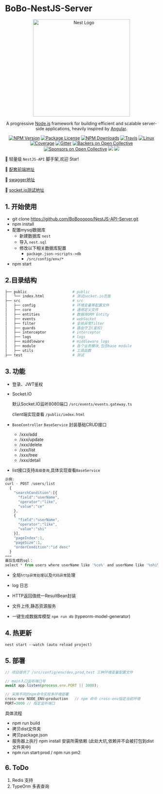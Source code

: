 # BoBo-NestJS-Server

<p align="center">
  <a href="http://nestjs.com/" target="blank"><img src="https://nestjs.com/img/logo_text.svg" width="320" alt="Nest Logo" /></a>
</p>

[travis-image]: https://api.travis-ci.org/nestjs/nest.svg?branch=master
[travis-url]: https://travis-ci.org/nestjs/nest
[linux-image]: https://img.shields.io/travis/nestjs/nest/master.svg?label=linux
[linux-url]: https://travis-ci.org/nestjs/nest

<p align="center">A progressive <a href="http://nodejs.org" target="blank">Node.js</a> framework for building efficient and scalable server-side applications, heavily inspired by <a href="https://angular.io" target="blank">Angular</a>.</p>
<p align="center">
<a href="https://www.npmjs.com/~nestjscore"><img src="https://img.shields.io/npm/v/@nestjs/core.svg" alt="NPM Version" /></a>
<a href="https://www.npmjs.com/~nestjscore"><img src="https://img.shields.io/npm/l/@nestjs/core.svg" alt="Package License" /></a>
<a href="https://www.npmjs.com/~nestjscore"><img src="https://img.shields.io/npm/dm/@nestjs/core.svg" alt="NPM Downloads" /></a>
<a href="https://travis-ci.org/nestjs/nest"><img src="https://api.travis-ci.org/nestjs/nest.svg?branch=master" alt="Travis" /></a>
<a href="https://travis-ci.org/nestjs/nest"><img src="https://img.shields.io/travis/nestjs/nest/master.svg?label=linux" alt="Linux" /></a>
<a href="https://coveralls.io/github/nestjs/nest?branch=master"><img src="https://coveralls.io/repos/github/nestjs/nest/badge.svg?branch=master#5" alt="Coverage" /></a>
<a href="https://gitter.im/nestjs/nestjs?utm_source=badge&utm_medium=badge&utm_campaign=pr-badge&utm_content=body_badge"><img src="https://badges.gitter.im/nestjs/nestjs.svg" alt="Gitter" /></a>
<a href="https://opencollective.com/nest#backer"><img src="https://opencollective.com/nest/backers/badge.svg" alt="Backers on Open Collective" /></a>
<a href="https://opencollective.com/nest#sponsor"><img src="https://opencollective.com/nest/sponsors/badge.svg" alt="Sponsors on Open Collective" /></a>
<a href="https://paypal.me/kamilmysliwiec"><img src="https://img.shields.io/badge/Donate-PayPal-dc3d53.svg"/></a>
<a href="https://twitter.com/nestframework"><img src="https://img.shields.io/twitter/follow/nestframework.svg?style=social&label=Follow"></a>
</p>
  <!--[![Backers on Open Collective](https://opencollective.com/nest/backers/badge.svg)](https://opencollective.com/nest#backer)
  [![Sponsors on Open Collective](https://opencollective.com/nest/sponsors/badge.svg)](https://opencollective.com/nest#sponsor)-->


🚀 轻量级 `NestJS-API` 脚手架,欢迎 Star!

🍌 [配套前端地址](https://github.com/BoBoooooo/Anshare_Vue_Admin.git)

🍉 [swagger地址](http://server.boboooooo.top:7788/api/)

🍏 [socket.io测试地址](http://server.boboooooo.top:7788)

## 1. 开始使用

* git clone https://github.com/BoBoooooo/NestJS-API-Server.git
* npm install
* 配置mysql数据库
  * 新建数据库 `nest`
  * 导入 `nest.sql`
  * 修改以下相关数据库配置
    * `package.json->scripts->db`
    * `/src/config/env/*`
* npm start

## 2.目录结构

```bash
├── public                     # public
│   └── index.html             # 测试socket.io页面
├── src                        # src
│   ├── config                 # 环境变量等配置文件
│   ├── core                   # 通用定义文件
│   ├── entities               # 数据库ORM Entity
│   ├── events                 # webSocket
│   ├── filter                 # 全局异常filter
│   ├── guards                 # 路由守卫(鉴权)
│   ├── interceptor            # interceptor
│   ├── logs                   # logs
│   ├── middleware             # middleware logs
│   ├── module                 # 各个业务模块,包含base module
│   ├── utils                  # 工具函数
├── test                       # 测试
````

## 3. 功能

- 登录、JWT鉴权

- Socket.IO

  默认Socket.IO监听8080端口 `/src/events/events.gateway.ts`

  client端实现查看 `/public/index.html`

- `BaseController` `BaseService` 封装基础CRUD接口
  - /xxx/add
  - /xxx/update
  - /xxx/delete
  - /xxx/list
  - /xxx/tree
  - /xxx/detail

- list接口支持`高级查询`,具体实现查看`BaseService`

```javascript
示例:
curl - POST /users/list
  {
    "searchCondition":[{
      "field":"userName",
      "operator":"like",
      "value":"ce"
    },
    {
      "field":"userName",
      "operator":"like",
      "value":"shi"
    }],
    "pageIndex":1,
    "pageSize":1,
    "orderCondition":"id desc"
  }
===
最后生成的sql：
select * from users where userName like '%ce%' and userName like '%shi%' order by id desc limit 1,1

```

- 全局`http异常处理`以及`代码异常`处理
  
- log 日志

- HTTP返回值统一ResultBean封装

- 文件上传,静态资源服务

- 一键生成数据库模型 `npm run db`  (typeorm-model-generator)

## 4. 热更新

```
nest start --watch (auto reload project)
```

## 5. 部署

``` javascript
// 项目提供了 /src/config/env/dev,prod,test 三种环境变量配置文件

// main入口监听端口号
await app.listen(process.env.PORT || 3000);

// 采用不同的npm命令实现多环境部署
cross-env NODE_ENV=production   // npm 命令 cross-env指定当前环境
PORT=3000 // 指定监听端口
```

具体流程
* npm run build
* 拷贝dist文件夹
* 拷贝package.json
* 服务器上执行 npm install 安装所需依赖 (此处大坑,依赖并不会被打包到dist文件夹中)
* npm run start:prod  /  npm run pm2

## 6. ToDo

1. Redis 支持
2. TypeOrm 多表查询
